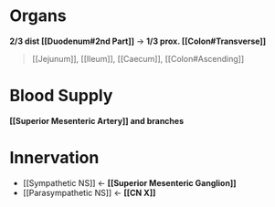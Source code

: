 # Organs
**2/3 dist [[Duodenum#2nd Part]]** -> **1/3 prox. [[Colon#Transverse]]**
> [[Jejunum]], [[Ileum]], [[Caecum]], [[Colon#Ascending]]

# Blood Supply
**[[Superior Mesenteric Artery]] and branches**

# Innervation
- [[Sympathetic NS]] <- **[[Superior Mesenteric Ganglion]]**
- [[Parasympathetic NS]] <- **[[CN X]]**